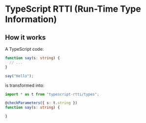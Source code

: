 # TypeScript RTTI (Run-Time Type Information)

## How it works

A TypeScript code:

```typescript
function say(s: string) {
  // ...
}

say("Hello");
```

is transformed into:

```typescript
import * as t from "typescript-rtti/types";

@checkParameters({ s: t.string })
function say(s: string) {

}
```
